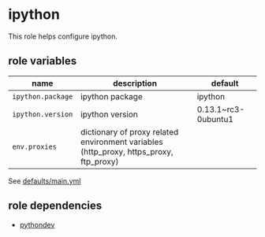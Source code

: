 # ipython

This role helps configure ipython.

## role variables

|name|description|default|
|----|-----------|-------|
|`ipython.package`|ipython package|ipython|
|`ipython.version`|ipython version|0.13.1~rc3-0ubuntu1|
|`env.proxies`|dictionary of proxy related environment variables (http_proxy, https_proxy, ftp_proxy)||

See [defaults/main.yml](https://github.com/ryankanno/ansible-roles/blob/master/ipython/defaults/main.yml)

## role dependencies

  * [pythondev](https://github.com/ryankanno/ansible-roles/blob/master/pythondev)
